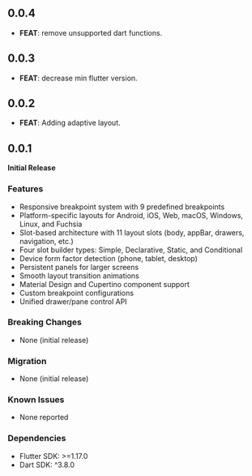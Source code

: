 ## 0.0.4

 - **FEAT**: remove unsupported dart functions.

## 0.0.3

 - **FEAT**: decrease min flutter version.

## 0.0.2

 - **FEAT**: Adding adaptive layout.

## 0.0.1

**Initial Release**

### Features
- Responsive breakpoint system with 9 predefined breakpoints
- Platform-specific layouts for Android, iOS, Web, macOS, Windows, Linux, and Fuchsia
- Slot-based architecture with 11 layout slots (body, appBar, drawers, navigation, etc.)
- Four slot builder types: Simple, Declarative, Static, and Conditional
- Device form factor detection (phone, tablet, desktop)
- Persistent panels for larger screens
- Smooth layout transition animations
- Material Design and Cupertino component support
- Custom breakpoint configurations
- Unified drawer/pane control API

### Breaking Changes
- None (initial release)

### Migration
- None (initial release)

### Known Issues
- None reported

### Dependencies
- Flutter SDK: >=1.17.0
- Dart SDK: ^3.8.0
